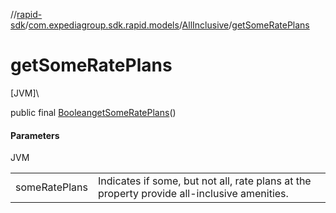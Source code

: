 //[rapid-sdk](../../../index.md)/[com.expediagroup.sdk.rapid.models](../index.md)/[AllInclusive](index.md)/[getSomeRatePlans](get-some-rate-plans.md)

# getSomeRatePlans

[JVM]\

public final [Boolean](https://docs.oracle.com/javase/8/docs/api/java/lang/Boolean.html)[getSomeRatePlans](get-some-rate-plans.md)()

#### Parameters

JVM

| | |
|---|---|
| someRatePlans | Indicates if some, but not all, rate plans at the property provide all-inclusive amenities. |
